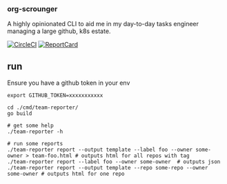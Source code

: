 
### org-scrounger

A highly opinionated CLI to aid me in my day-to-day tasks engineer managing a large github, k8s estate.

[![CircleCI](https://circleci.com/gh/mdevilliers/org-scrounger.svg?style=svg)](https://circleci.com/gh/mdevilliers/org-scrounger)
[![ReportCard](https://goreportcard.com/badge/github.com/mdevilliers/org-scrounger)](https://goreportcard.com/report/github.com/mdevilliers/org-scrounger)


## run

Ensure you have a github token in your env

```
export GITHUB_TOKEN=xxxxxxxxxxx

cd ./cmd/team-reporter/
go build

# get some help
./team-reporter -h

# run some reports
./team-reporter report --output template --label foo --owner some-owner > team-foo.html # outputs html for all repos with tag
./team-reporter report --label foo --owner some-owner  # outputs json
./team-reporter report --output template --repo some-repo --owner some-owner # outputs html for one repo
```

